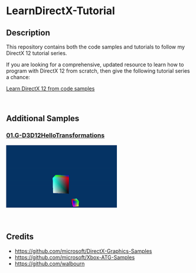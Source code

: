 # LearnDirectX-Tutorial
## Description
This repository contains both the code samples and tutorials to follow my DirectX 12 tutorial series.<br />

If you are looking for a comprehensive, updated resource to learn how to program with DirectX 12 from scratch, then give the following tutorial series a chance:

[Learn DirectX 12 from code samples](https://github.com/PAMinerva/LearnDirectX-Tutorial/wiki) <br />

<br>

## Additional Samples
### [01.G-D3D12HelloTransformations](https://github.com/PAMinerva/LearnDirectX-Samples/tree/master/01G-D3D12HelloTransformations)
<!---
![](images/camera.gif) <br /><br />
-->
<img src="images/07.gif" alt="camera" width="300"/>  <br /><br /><br />

## Credits
* https://github.com/microsoft/DirectX-Graphics-Samples <br />
* https://github.com/microsoft/Xbox-ATG-Samples <br />
* https://github.com/walbourn
